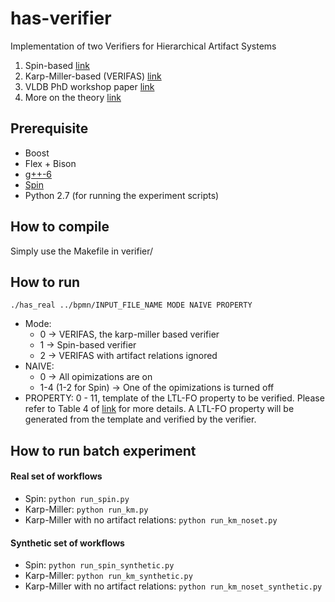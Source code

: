 # has-verifier
Implementation of two Verifiers for Hierarchical Artifact Systems
1. Spin-based [link](https://arxiv.org/abs/1705.09427)
2. Karp-Miller-based (VERIFAS) [link](https://arxiv.org/abs/1705.10007)
3. VLDB PhD workshop paper [link](http://ceur-ws.org/Vol-1882/paper14.pdf)
4. More on the theory [link](https://arxiv.org/abs/1604.00967)

## Prerequisite
* Boost
* Flex + Bison
* [g++-6](https://gcc.gnu.org/gcc-6/)
* [Spin](http://spinroot.com/spin/Bin/)
* Python 2.7 (for running the experiment scripts)

## How to compile
Simply use the Makefile in verifier/

## How to run
`./has_real ../bpmn/INPUT_FILE_NAME MODE NAIVE PROPERTY`
* Mode: 
  * 0 -> VERIFAS, the karp-miller based verifier
  * 1 -> Spin-based verifier
  * 2 -> VERIFAS with artifact relations ignored
* NAIVE:
  * 0 -> All opimizations are on
  * 1-4 (1-2 for Spin) -> One of the opimizations is turned off
* PROPERTY: 0 - 11, template of the LTL-FO property to be verified. Please refer to Table 4 of [link](https://arxiv.org/abs/1705.10007) for more details. A LTL-FO property will be generated from the template and verified by the verifier.

## How to run batch experiment
#### Real set of workflows
* Spin: `python run_spin.py`
* Karp-Miller: `python run_km.py`
* Karp-Miller with no artifact relations: `python run_km_noset.py`

#### Synthetic set of workflows
* Spin: `python run_spin_synthetic.py`
* Karp-Miller: `python run_km_synthetic.py`
* Karp-Miller with no artifact relations: `python run_km_noset_synthetic.py`
